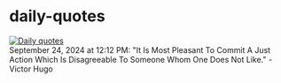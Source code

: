 # daily-quotes
[![Daily quotes](https://github.com/ceepu8/daily-quotes/actions/workflows/daily-quote.yml/badge.svg)](https://github.com/ceepu8/daily-quotes/actions/workflows/daily-quote.yml)<br/>
September 24, 2024 at 12:12 PM: "It Is Most Pleasant To Commit A Just Action Which Is Disagreeable To Someone Whom One Does Not Like." - Victor Hugo
